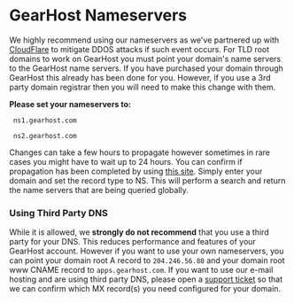 # GearHost Nameservers
We highly recommend using our nameservers as we've partnered up with [CloudFlare](https://www.cloudflare.com/ddos/dns-flood/) to mitigate DDOS attacks if such event occurs. For TLD root domains to work on GearHost you must point your domain's name servers to the GearHost name servers. If you have purchased your domain through GearHost this already has been done for you. However, if you use a 3rd party domain registrar then you will need to make this change with them.

**Please set your nameservers to:**

` ns1.gearhost.com`

` ns2.gearhost.com`

Changes can take a few hours to propagate however sometimes in rare cases you might have to wait up to 24 hours. You can confirm if propagation has been completed by using [this site](https://www.whatsmydns.net/). Simply enter your domain and set the record type to NS. This will perform a search and return the name servers that are being queried globally. 


### Using Third Party DNS
While it is allowed, we **strongly do not recommend** that you use a third party for your DNS. This reduces performance and features of your GearHost account. However if you want to use your own nameservers, you can point your domain root A record to `204.246.56.80` and your domain root www CNAME record to `apps.gearhost.com`. If you want to use our e-mail hosting and are using third party DNS, please open a [support ticket](https://www.gearhost.com/documentation/how-to-open-a-support-ticket) so that we can confirm which MX record(s) you need configured for your domain.